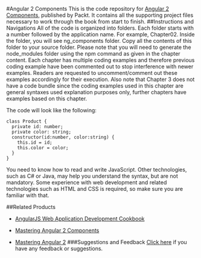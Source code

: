 #Angular 2 Components
This is the code repository for [Angular 2 Components](https://www.packtpub.com/web-development/angular-2-components?utm_source=github&utm_medium=repository&utm_campaign=9781785882340), published by Packt. It contains all the supporting project files necessary to work through the book from start to finish.
##Instructions and Navigations
All of the code is organized into folders. Each folder starts with a number followed by the application name. For example, Chapter02.
Inside the folder, you will see ng_components folder. Copy all the contents of this folder to your source folder.
Please note that you will need to generate the node_modules folder using the npm command as given in the chapter content.
Each chapter has multiple coding examples and therefore previous coding example have been commented out to stop interference with newer examples.
Readers are requested to uncomment/comment out these examples accordingly for their execution. 
Also note that Chapter 3 does not have a code bundle since the coding examples used in this chapter are general syntaxes used explanation purposes only, further chapters have examples based on this chapter.

The code will look like the following:
```
class Product {
  private id: number;
  private color: string;
  constructor(id:number, color:string) {
    this.id = id;
    this.color = color;
  }
}
```

You need to know how to read and write JavaScript. Other technologies, such as C# or Java, may help you understand the syntax, but are not mandatory. Some experience with web development and related technologies such as HTML and CSS is required, so make sure you are familiar with that.

##Related Products
* [AngularJS Web Application Development Cookbook](https://www.packtpub.com/web-development/angularjs-web-application-development-cookbook?utm_source=github&utm_medium=repository&utm_campaign=9781783283354)

* [Mastering Angular 2 Components](https://www.packtpub.com/web-development/mastering-angular-2-components?utm_source=github&utm_medium=repository&utm_campaign=9781785884641)

* [Mastering Angular 2](https://www.packtpub.com/web-development/mastering-angular-2?utm_source=github&utm_medium=repository&utm_campaign=9781785880230)
###Suggestions and Feedback
[Click here](https://docs.google.com/forms/d/e/1FAIpQLSe5qwunkGf6PUvzPirPDtuy1Du5Rlzew23UBp2S-P3wB-GcwQ/viewform) if you have any feedback or suggestions.
